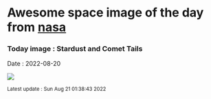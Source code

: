 
# Awesome space image of the day from [nasa](https://api.nasa.gov/)

### Today image : Stardust and Comet Tails

Date : 2022-08-20


![](https://apod.nasa.gov/apod/image/2208/C2017K2_220818_1050.jpg)

<small>Latest update : Sun Aug 21 01:38:43 2022</small>


